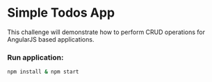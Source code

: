 # Simple Todos App

This challenge will demonstrate how to perform CRUD operations for AngularJS based applications.

### Run application:

```bash
npm install & npm start
```
